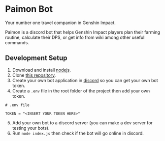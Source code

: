 # Paimon Bot
Your number one travel companion in Genshin Impact.

Paimon is a discord bot that helps Genshin Impact players plan their farming routine, calculate their DPS, or get info from wiki among other useful commands.

## Development Setup

1. Download and install [nodejs](https://nodejs.org/en/download/).
2. Clone [this repository](https://github.com/CjayBillones/paimon).
3. Create your own bot application in [discord](https://discord.com/developers/applications) so you can get your own bot token.
4. Create a `.env` file in the root folder of the project then add your own token.

```
# .env file

TOKEN = "<INSERT YOUR TOKEN HERE>"
```

5. Add your own bot to a discord server (you can make a dev server for testing your bots).
6. Run `node index.js` then check if the bot will go online in discord.